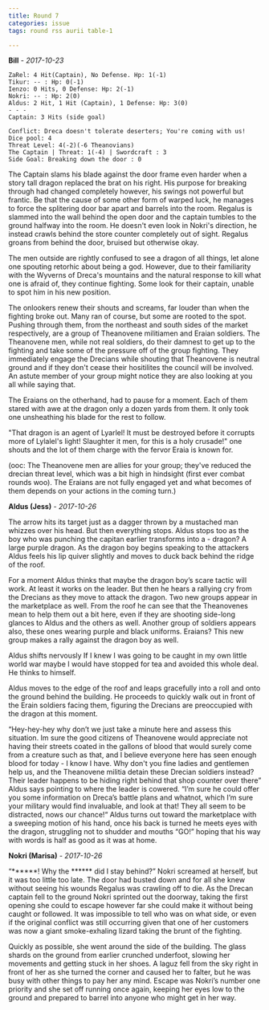 ```yaml
---
title: Round 7
categories: issue
tags: round rss aurii table-1

---
```


**Bill** - *2017-10-23*

```
ZaRel: 4 Hit(Captain), No Defense. Hp: 1(-1)
Tikur: -- : Hp: 0(-1)
Ienzo: 0 Hits, 0 Defense: Hp: 2(-1)
Nokri: -- : Hp: 2(0)
Aldus: 2 Hit, 1 Hit (Captain), 1 Defense: Hp: 3(0)
- - -
Captain: 3 Hits (side goal)
```

```
Conflict: Dreca doesn't tolerate deserters; You're coming with us!
Dice pool: 4
Threat Level: 4(-2)(-6 Theanovians)
The Captain | Threat: 1(-4) | Swordcraft : 3 
Side Goal: Breaking down the door : 0
```

The Captain slams his blade against the door frame even harder when a story tall dragon replaced the brat on his right. His purpose for breaking through had changed completely however, his swings not powerful but frantic. Be that the cause of some other form of warped luck, he manages to force the splitering door bar apart and barrels into the room. Regalus is slammed into the wall behind the open door and the captain tumbles to the ground halfway into the room. He doesn't even look in Nokri's direction, he instead crawls behind the store counter completely out of sight. Regalus groans from behind the door, bruised but otherwise okay.

The men outside are rightly confused to see a dragon of all things, let alone one spouting retorhic about being a god. However, due to their familiarity with the Wyverns of Dreca's mountains and the natural response to kill what one is afraid of, they continue fighting. Some look for their captain, unable to spot him in his new position.

The onlookers renew their shouts and screams, far louder than when the fighting broke out. Many ran of course, but some are rooted to the spot. Pushing through them, from the northeast and south sides of the market respectively, are a group of Theanovene militiamen and Eraian soldiers. The Theanovene men, while not real soldiers, do their damnest to get up to the fighting and take some of the pressure off of the group fighting. They immediately engage the Drecians while shouting that Theanovene is neutral ground and if they don't cease their hositilites the council will be involved. An astute member of your group might notice they are also looking at you all while saying that.

The Eraians on the otherhand, had to pause for a moment. Each of them stared with awe at the dragon only a dozen yards from them. It only took one unsheathing his blade for the rest to follow. 

"That dragon is an agent of Lyarlel! It must be destroyed before it corrupts more of Lylalel's light! Slaughter it men, for this is a holy crusade!" one shouts and the lot of them charge with the fervor Eraia is known for. 

(ooc: The Theanovene men are allies for your group; they've reduced the drecian threat level, which was a bit high in hindsight (first ever combat rounds woo). The Eraians are not fully engaged yet and what becomes of them depends on your actions in the coming turn.)

**Aldus (Jess)** - *2017-10-26*

The arrow hits its target just as a dagger thrown by a mustached man whizzes over his head. But then everything stops. Aldus stops too as the boy who was punching the capitan earlier transforms into a - dragon? A large purple dragon. As the dragon boy begins speaking to the attackers Aldus feels his lip quiver slightly and moves to duck back behind the ridge of the roof. 

For a moment Aldus thinks that maybe the dragon boy’s scare tactic will work. At least it works on the leader. But then he hears a rallying cry from the Drecians as they move to attack the dragon. Two new groups appear in the marketplace as well. From the roof he can see that the Theanovenes mean to help them out a bit here, even if they are shooting side-long glances to Aldus and the others as well. Another group of soldiers appears also, these ones wearing purple and black uniforms. Eraians? This new group makes a rally against the dragon boy as well. 

Aldus shifts nervously If I knew I was going to be caught in my own little world war maybe I would have stopped for tea and avoided this whole deal. He thinks to himself. 

Aldus moves to the edge of the roof and leaps gracefully into a roll and onto the ground behind the building. He proceeds to quickly walk out in front of the Erain soldiers facing them, figuring the Drecians are preoccupied with the dragon at this moment.

“Hey-hey-hey why don’t we just take a minute here and assess this situation. Im sure the good citizens of Theanovene would appreciate not having their streets coated in the gallons of blood that would surely come from a creature such as that, and I believe everyone here has seen enough blood for today - I know I have. Why don't you fine ladies and gentlemen help us, and the Theanovene militia detain these Drecian soldiers instead? Their leader happens to be hiding right behind that shop counter over there” Aldus says pointing to where the leader is cowered. “I’m sure he could offer you some information on Dreca’s battle plans and whatnot, which I’m sure your military would find invaluable, and look at that! They all seem to be distracted, nows our chance!“ Aldus turns out toward the marketplace with a sweeping motion of his hand, once his back is turned he meets eyes with the dragon, struggling not to shudder and mouths “GO!”  hoping that his way with words is half as good as it was at home.

**Nokri (Marisa)** - *2017-10-26*

“******! Why the ****** did I stay behind?” Nokri screamed at herself, but it was too little too late. The door had busted down and for all she knew without seeing his wounds Regalus was crawling off to die. As the Drecan captain fell to the ground Nokri sprinted out the doorway, taking the first opening she could to escape however far she could make it without being caught or followed. It was impossible to tell who was on what side, or even if the original conflict was still occurring given that one of her customers was now a giant smoke-exhaling lizard taking the brunt of the fighting. 

Quickly as possible, she went around the side of the building. The glass shards on the ground from earlier crunched underfoot, slowing her movements and getting stuck in her shoes. A laguz fell from the sky right in front of her as she turned the corner and caused her to falter, but he was busy with other things to pay her any mind. Escape was Nokri’s number one priority and she set off running once again, keeping her eyes low to the ground and prepared to barrel into anyone who might get in her way.



<!-- re.findall('a.*?(?=a|$)', t+'x') -->